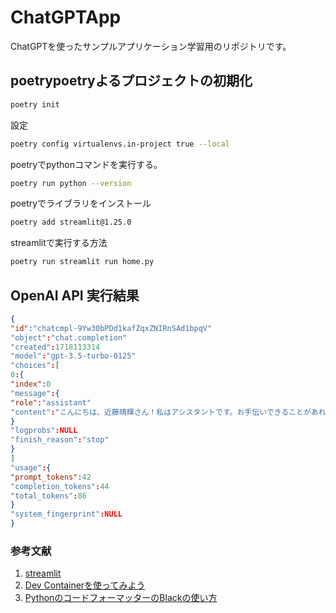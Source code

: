 # ChatGPTApp
ChatGPTを使ったサンプルアプリケーション学習用のリポジトリです。

## poetrypoetryよるプロジェクトの初期化

```bash
poetry init
```

設定

```bash
poetry config virtualenvs.in-project true --local
```

poetryでpythonコマンドを実行する。

```bash
poetry run python --version
```

poetryでライブラリをインストール

```bash
poetry add streamlit@1.25.0
```

streamlitで実行する方法

```bash
poetry run streamlit run home.py
```

## OpenAI API 実行結果

```json
{
"id":"chatcmpl-9Yw30bPDd1kafZqxZNIRnSAd1bpqV"
"object":"chat.completion"
"created":1718113314
"model":"gpt-3.5-turbo-0125"
"choices":[
0:{
"index":0
"message":{
"role":"assistant"
"content":"こんにちは、近藤晴輝さん！私はアシスタントです。お手伝いできることがあればお知らせくださいね。"
}
"logprobs":NULL
"finish_reason":"stop"
}
]
"usage":{
"prompt_tokens":42
"completion_tokens":44
"total_tokens":86
}
"system_fingerprint":NULL
}
```

### 参考文献
1. [streamlit](https://streamlit.io/)
2. [Dev Containerを使ってみよう](https://zenn.dev/bells17/articles/devcontainer-2024)
3. [PythonのコードフォーマッターのBlackの使い方](https://book.st-hakky.com/hakky/application-python-black/)